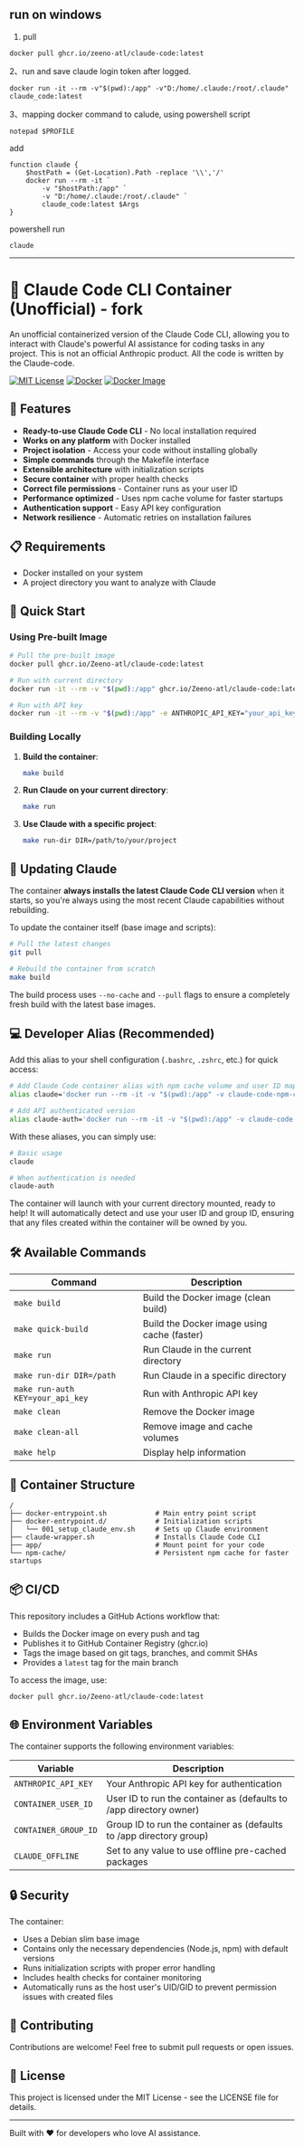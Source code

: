 ## run on windows

1. pull
```
docker pull ghcr.io/zeeno-atl/claude-code:latest
```
2、run and save claude login token after logged.
```
docker run -it --rm -v"$(pwd):/app" -v"D:/home/.claude:/root/.claude" claude_code:latest
```
3、mapping docker command to calude, using powershell script
```
notepad $PROFILE
```
add
```
function claude {
    $hostPath = (Get-Location).Path -replace '\\','/'
    docker run --rm -it `
        -v "$hostPath:/app" `
        -v "D:/home/.claude:/root/.claude" `
        claude_code:latest $Args
}
```
powershell run
```
claude
```


-------------------------------------------------------
# 🤖 Claude Code CLI Container (Unofficial) - fork

An unofficial containerized version of the Claude Code CLI, allowing you to interact with Claude's powerful AI assistance for coding tasks in any project. This is not an official Anthropic product. All the code is written by the Claude-code.

[![MIT License](https://img.shields.io/badge/License-MIT-blue.svg)](https://opensource.org/licenses/MIT)
[![Docker](https://img.shields.io/badge/Docker-Ready-2496ED?logo=docker)](https://www.docker.com/)
[![Docker Image](https://github.com/Zeeno-atl/claude-code/actions/workflows/docker-build.yml/badge.svg)](https://github.com/Zeeno-atl/claude-code/actions/workflows/docker-build.yml)

## 🌟 Features

- **Ready-to-use Claude Code CLI** - No local installation required
- **Works on any platform** with Docker installed
- **Project isolation** - Access your code without installing globally
- **Simple commands** through the Makefile interface
- **Extensible architecture** with initialization scripts
- **Secure container** with proper health checks
- **Correct file permissions** - Container runs as your user ID
- **Performance optimized** - Uses npm cache volume for faster startups
- **Authentication support** - Easy API key configuration
- **Network resilience** - Automatic retries on installation failures

## 📋 Requirements

- Docker installed on your system
- A project directory you want to analyze with Claude

## 🚀 Quick Start

### Using Pre-built Image

```bash
# Pull the pre-built image
docker pull ghcr.io/Zeeno-atl/claude-code:latest

# Run with current directory
docker run -it --rm -v "$(pwd):/app" ghcr.io/Zeeno-atl/claude-code:latest

# Run with API key
docker run -it --rm -v "$(pwd):/app" -e ANTHROPIC_API_KEY="your_api_key" ghcr.io/Zeeno-atl/claude-code:latest
```

### Building Locally

1. **Build the container**:
   ```bash
   make build
   ```

2. **Run Claude on your current directory**:
   ```bash
   make run
   ```

3. **Use Claude with a specific project**:
   ```bash
   make run-dir DIR=/path/to/your/project
   ```

## 🔄 Updating Claude

The container **always installs the latest Claude Code CLI version** when it starts, so you're always using the most recent Claude capabilities without rebuilding.

To update the container itself (base image and scripts):

```bash
# Pull the latest changes
git pull

# Rebuild the container from scratch
make build
```

The build process uses `--no-cache` and `--pull` flags to ensure a completely fresh build with the latest base images.

## 💻 Developer Alias (Recommended)

Add this alias to your shell configuration (`.bashrc`, `.zshrc`, etc.) for quick access:

```bash
# Add Claude Code container alias with npm cache volume and user ID mapping
alias claude='docker run --rm -it -v "$(pwd):/app" -v claude-code-npm-cache:/npm-cache -e CONTAINER_USER_ID=$(id -u) -e CONTAINER_GROUP_ID=$(id -g) claude-code'

# Add API authenticated version
alias claude-auth='docker run --rm -it -v "$(pwd):/app" -v claude-code-npm-cache:/npm-cache -e ANTHROPIC_API_KEY="$ANTHROPIC_API_KEY" -e CONTAINER_USER_ID=$(id -u) -e CONTAINER_GROUP_ID=$(id -g) claude-code'
```

With these aliases, you can simply use:

```bash
# Basic usage
claude

# When authentication is needed
claude-auth
```

The container will launch with your current directory mounted, ready to help! It will automatically detect and use your user ID and group ID, ensuring that any files created within the container will be owned by you.

## 🛠️ Available Commands

| Command | Description |
|---------|-------------|
| `make build` | Build the Docker image (clean build) |
| `make quick-build` | Build the Docker image using cache (faster) |
| `make run` | Run Claude in the current directory |
| `make run-dir DIR=/path` | Run Claude in a specific directory |
| `make run-auth KEY=your_api_key` | Run with Anthropic API key |
| `make clean` | Remove the Docker image |
| `make clean-all` | Remove image and cache volumes |
| `make help` | Display help information |

## 🧰 Container Structure

```
/
├── docker-entrypoint.sh            # Main entry point script
├── docker-entrypoint.d/            # Initialization scripts
│   └── 001_setup_claude_env.sh     # Sets up Claude environment
├── claude-wrapper.sh               # Installs Claude Code CLI
├── app/                            # Mount point for your code
└── npm-cache/                      # Persistent npm cache for faster startups
```

## 📦 CI/CD

This repository includes a GitHub Actions workflow that:
- Builds the Docker image on every push and tag
- Publishes it to GitHub Container Registry (ghcr.io)
- Tags the image based on git tags, branches, and commit SHAs
- Provides a `latest` tag for the main branch

To access the image, use:
```bash
docker pull ghcr.io/Zeeno-atl/claude-code:latest
```

## 🌐 Environment Variables

The container supports the following environment variables:

| Variable | Description |
|----------|-------------|
| `ANTHROPIC_API_KEY` | Your Anthropic API key for authentication |
| `CONTAINER_USER_ID` | User ID to run the container as (defaults to /app directory owner) |
| `CONTAINER_GROUP_ID` | Group ID to run the container as (defaults to /app directory group) |
| `CLAUDE_OFFLINE` | Set to any value to use offline pre-cached packages |

## 🔒 Security

The container:
- Uses a Debian slim base image
- Contains only the necessary dependencies (Node.js, npm) with default versions
- Runs initialization scripts with proper error handling
- Includes health checks for container monitoring
- Automatically runs as the host user's UID/GID to prevent permission issues with created files

## 🤝 Contributing

Contributions are welcome! Feel free to submit pull requests or open issues.

## 📄 License

This project is licensed under the MIT License - see the LICENSE file for details.

---

Built with ❤️ for developers who love AI assistance.
